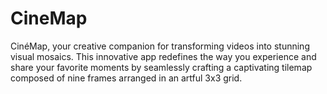 # CineMap
CinéMap, your creative companion for transforming videos into stunning visual mosaics. This innovative app redefines the way you experience and share your favorite moments by seamlessly crafting a captivating tilemap composed of nine frames arranged in an artful 3x3 grid.
